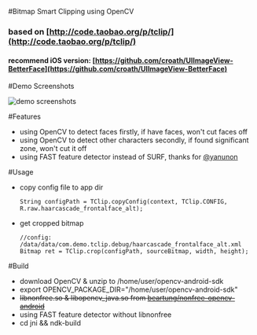 #Bitmap Smart Clipping using OpenCV

### based on [http://code.taobao.org/p/tclip/](http://code.taobao.org/p/tclip/)

#### recommend iOS version: [https://github.com/croath/UIImageView-BetterFace](https://github.com/croath/UIImageView-BetterFace)

#Demo Screenshots

![demo screenshots](https://raw.github.com/beartung/tclip-android/master/screenshots/s1.png "Demo Screenshots")


#Features

* using OpenCV to detect faces firstly, if have faces, won't cut faces off
* using OpenCV to detect other characters secondly, if found significant zone, won't cut it off
* using FAST feature detector instead of SURF, thanks for [@yanunon](https://github.com/yanunon)

#Usage

* copy config file to app dir

    ```
    String configPath = TClip.copyConfig(context, TClip.CONFIG, R.raw.haarcascade_frontalface_alt);
    ```

* get cropped bitmap

    ```
    //config: /data/data/com.demo.tclip.debug/haarcascade_frontalface_alt.xml
    Bitmap ret = TClip.crop(configPath, sourceBitmap, width, height);
    ```

#Build

* download OpenCV & unzip to /home/user/opencv-android-sdk
* export OPENCV_PACKAGE_DIR="/home/user/opencv-android-sdk"
* ~~libnonfree.so & libopencv_java.so from [beartung/nonfree-opencv-android](https://github.com/beartung/nonfree-opencv-android)~~
* using FAST feature detector without libnonfree
* cd jni && ndk-build
